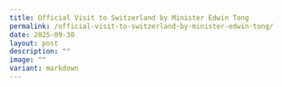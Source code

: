 ```yaml
---
title: Official Visit to Switzerland by Minister Edwin Tong
permalink: /official-visit-to-switzerland-by-minister-edwin-tong/
date: 2025-09-30
layout: post
description: ""
image: ""
variant: markdown
---
```

